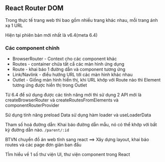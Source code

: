 ## React Router DOM

Trong thực tế trang web  thì bao gồm nhiều trang khác nhau, mỗi trang ánh xạ 1 URL

Hiện tại phiên bản mới nhất là v6.4(meta 6.4)

### Các component chính

- BrowserRouter - Context cho các component khác
- Routes - container chứa tất cẩ các màn hình ứng dụng
- Route - khai báo 1 đường dẫn và component tương ứng
- Link/Navlink - điều hướng URL tới các màn hình khác nhau
- Outlet - Giống màn hình hiển thị, khi URL khớp với Route nào thì Element tương ứng được hiển thị trong Outlet

Từ 6.4 để sử dụng được các tính năng mới thì sử dụng 2 API mới là createBrowserRouter và createRoutesFromElements và componentRouterProvider

Sử dụng tính  năng preload Data sử dụng hàm loader và useLoaderData

Tham số hoá đường dẫn: Khai báo đường dẫn mẫu, nó có thể khớp với bất kỳ đường dẫn nào. `/parent/:id`

BTVN chuyển đồ án web tĩnh sang react ==> 
Xây dựng layout, khai báo routes và các page đơn giản ban đầu

TÌm hiểu về 1 số thư viện UI, thư viện component trong React



